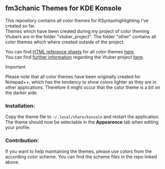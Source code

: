 ## fm3chanic Themes for KDE Konsole

This repository contains all color themes for KSyntaxhighlighting I've created so far.<br> 
Themes which have been created during my project of color theming Vtubers are in the folder "vtuber_project". The folder "other" contains all color themes which where created outside of the project.

You can find [HTML reference sheets](https://github.com/fm3chanic/color_schemes) for all color themes [here](https://github.com/fm3chanic/color_schemes).<br>
You can find [further information](https://github.com/fm3chanic/vtuber_project) regarding the Vtuber project [here](https://github.com/fm3chanic/vtuber_project).

> [!IMPORTANT]
> Please note that all color themes have been originally created for Notepad++, which has the tendency to show colors lighter as they are in other applications. Therefore it might occur that the color theme is a bit on the darker side.

### Installation:

Copy the theme file to `~/.local/share/konsole` and restart the application. 
The theme should now be selectable in the **Appearence** tab when editing your profile.

### Contribution:

If you want to help maintaining the themes, please use colors from the according color scheme. You can find the scheme files in the repo linked above.